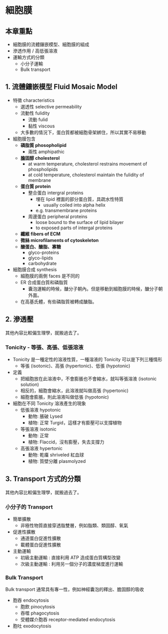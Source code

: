 # 細胞膜

## 本章重點

- 細胞膜的流體鑲嵌模型、細胞膜的組成
- 滲透作用 / 高低張溶液
- 運輸方式的分類
    - 小分子運輸
    - Bulk transport



## 1. 流體鑲嵌模型 Fluid Mosaic Model

- 特徵 characteristics
    - 選透性 selective permeability
    - 流動性 fulidity
        - 流動 fulid
        - 黏性 viscous
    - 大多數的情況下，蛋白質都被細胞骨架綁住，所以其實不易移動
- 細胞膜包含
    - **磷脂質 phosopholipid**
        - 兩性 amphipathic
    - **膽固醇 cholesterol**
        - at warm temperature, cholesterol restrains movement of phospholipids
        - at cold temperature, cholesterol maintain the fulidity of membrane
    - **蛋白質 protein**
        - 整合蛋白 intergral proteins
            - 埋在 lipid 裡面的部分蛋白質，具疏水性特質
                - usually coiled into alpha helix
            - e.g. transmembrane proteins
        - 周邊蛋白 peripheral proteins
            - loose bound to the surface of lipid bilayer
            - to exposed parts of intergal proteins
    - **纖維 fibers of ECM**
    - **微絲 microfilaments of cytoskeleton**
    - **醣蛋白、醣脂、寡糖**
        - glyco-proteins
        - glyco-lipids
        - carbohydrate
- 細胞膜合成 synthesis
    - 細胞膜的兩側 faces 是不同的
    - ER 合成蛋白質和磷脂質
        - 囊泡運輸的時候，醣分子朝內。但是移動到細胞膜的時候，醣分子朝外面。
    - 在高基氏體，有些磷脂質被轉成醣脂。



## 2. 滲透壓

其他內容比較偏生理學，就搬過去了。

### Tonicity - 等張、高張、低張溶液

- Tonicity 是一種定性的溶液性質，一種溶液的 Tonicity 可以是下列三種情形
  - 等張 (isotonic)、高張 (hypertonic)、低張 (hypotonic)
- 定義
  - 把細胞放在此溶液中，不會膨脹也不會縮水，就叫等張溶液 (isotonic solution)
  - 相反的，細胞會縮水，此溶液就叫做高張 (hypertonic)
  - 細胞會膨脹，則此溶液叫做低張 (hypotonic)
- 細胞在不同 Tonicity 溶液產生的現象
  - 低張溶液 hypotonic
    - 動物: 脹破 Lysed
    - 植物: 正常 Turgid，這樣才有膨壓可以支撐植物
  - 等張溶液 isotonic
    - 動物: 正常
    - 植物: Flaccid，沒有膨壓，失去支撐力
  - 高張溶液 hypertonic
    - 動物: 乾癟 shriveled 紅血球
    - 植物: 質壁分離 plasmolyzed



## 3. Transport 方式的分類

其他內容比較偏生理學，就搬過去了。

### 小分子的 Transport

- 簡單擴散
  - 非極性物質直接穿透脂雙層，例如脂類、類固醇、氧氣
- 促進性擴散
  - 通道蛋白促進性擴散
  - 載體蛋白促進性擴散
- 主動運輸
  - 初級主動運輸 : 直接利用 ATP 造成蛋白質構型改變
  - 次級主動運輸 : 利用另一個分子的濃度梯度進行運輸

### Bulk Transport

Bulk transport 通常具有專一性，例如神經囊泡的釋出、膽固醇的吸收

- 胞吞 endocytosis
  - 胞飲 pinocytosis
  - 吞噬 phagocytosis
  - 受體媒介胞吞 receptor-mediated endocytosis
- 胞吐 exodocytosis
